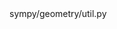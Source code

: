 <change>
<file change-number-for-this-file="1">sympy/geometry/util.py</file>
<original line-count="14" no-ellipsis="true"><![CDATA[
    if isinstance(y_sym, Function):
        f[y_sym] = y_sym
]]></original>
    <modified no-ellipsis="true"><![CDATA[
    if "y_sym" in locals() and isinstance(y_sym, Function):
        f[y_sym] = y_sym
]]></modified>
</change>